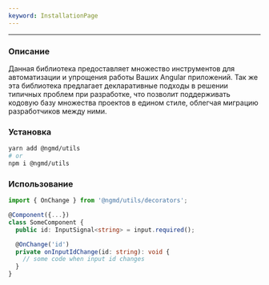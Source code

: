 ```yaml
---
keyword: InstallationPage
---
```


---


### Описание

Данная библиотека предоставляет множество инструментов для автоматизации и упрощения работы Ваших Angular приложений. Так же эта библиотека предлагает декларативные подходы в решении типичных проблем при разработке, что позволит поддерживать кодовую базу множества проектов в едином стиле, облегчая миграцию разработчиков между ними.

### Установка

```sh
yarn add @ngmd/utils
# or
npm i @ngmd/utils
```


### Использование 

```typescript {1, 7}
import { OnChange } from '@ngmd/utils/decorators';

@Component({...})
class SomeComponent {
  public id: InputSignal<string> = input.required();

  @OnChange('id') 
  private onInputIdChange(id: string): void {
    // some code when input id changes
  }
}
```
